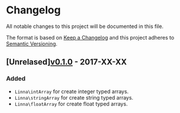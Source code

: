 
# Changelog

All notable changes to this project will be documented in this file.

The format is based on [Keep a Changelog](http://keepachangelog.com/) 
and this project adheres to [Semantic Versioning](http://semver.org/).

## [Unrelased][v0.1.0](https://github.com/s3b4stian/linna-array/compare/v0.1.0...master) - 2017-XX-XX

### Added
* `Linna\intArray` for create integer typed arrays.
* `Linna\stringArray` for create string typed arrays.
* `Linna\floatArray` for create float typed arrays.
